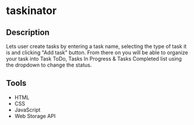 # taskinator

## Description
Lets user create tasks by entering a task name, selecting the type of task it is and clicking "Add task" button. From there on 
you will be able to organize your task into Task ToDo, Tasks In Progress & Tasks Completed list using the dropdown to change the status.

## Tools 
- HTML
- CSS
- JavaScript
- Web Storage API